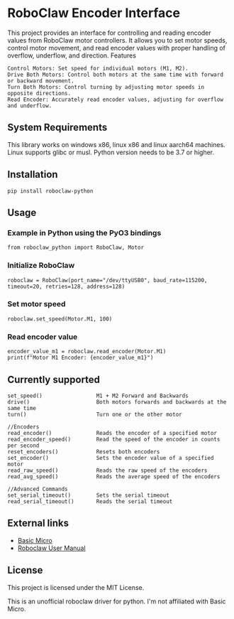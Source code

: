 # RoboClaw Encoder Interface
This project provides an interface for controlling and reading encoder values from RoboClaw motor controllers. It allows you to set motor speeds, control motor movement, and read encoder values with proper handling of overflow, underflow, and direction.
Features

    Control Motors: Set speed for individual motors (M1, M2).
    Drive Both Motors: Control both motors at the same time with forward or backward movement.
    Turn Both Motors: Control turning by adjusting motor speeds in opposite directions.
    Read Encoder: Accurately read encoder values, adjusting for overflow and underflow.

## System Requirements
This library works on windows x86, linux x86 and linux aarch64 machines.
Linux supports glibc or musl.
Python version needs to be 3.7 or higher.

## Installation
    pip install roboclaw-python

## Usage
### Example in Python using the PyO3 bindings
    from roboclaw_python import RoboClaw, Motor
### Initialize RoboClaw
    roboclaw = RoboClaw(port_name="/dev/ttyUSB0", baud_rate=115200, timeout=20, retries=128, address=128)
### Set motor speed
    roboclaw.set_speed(Motor.M1, 100)
### Read encoder value
    encoder_value_m1 = roboclaw.read_encoder(Motor.M1)
    print(f"Motor M1 Encoder: {encoder_value_m1}")

## Currently supported
    set_speed()                 M1 + M2 Forward and Backwards
    drive()                     Both motors forwards and backwards at the same time
    turn()                      Turn one or the other motor

    //Encoders
    read_encoder()              Reads the encoder of a specified motor
    read_encoder_speed()        Read the speed of the encoder in counts per second
    reset_encoders()            Resets both encoders
    set_encoder()               Sets the encoder value of a specified motor
    read_raw_speed()            Reads the raw speed of the encoders
    read_avg_speed()            Reads the average speed of the encoders

    //Advanced Commands
    set_serial_timeout()        Sets the serial timeout
    read_serial_timeout()       Reads the serial timeout

## External links
-   [Basic Micro](https://www.basicmicro.com/)
-   [Roboclaw User Manual](https://downloads.basicmicro.com/docs/roboclaw_user_manual.pdf)

## License
This project is licensed under the MIT License.

This is an unofficial roboclaw driver for python. I'm not affiliated with Basic Micro.